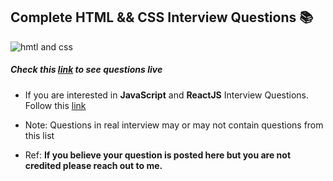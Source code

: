 ## Complete HTML && CSS Interview Questions 📚

![hmtl and css](https://miro.medium.com/max/675/1*dqLV7KjUtg57JPBCilqxSQ.jpeg)

##### Check this [link](https://urakymzhan.github.io/html-css-prep-questions/) to see questions live

- If you are interested in **JavaScript** and **ReactJS** Interview Questions. Follow this [link](https://urakymzhan.github.io/js-reactjs-prep-questions/)

- Note: Questions in real interview may or may not contain questions from this list

- Ref: **If you believe your question is posted here but you are not credited please reach out to me.**
